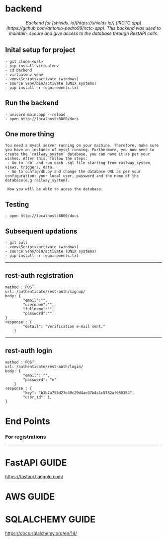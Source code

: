# backend
<h6 align="center" >
    Backend for [shields. io](https://shields.io/) [IRCTC app](https://github.com/antonio-pedro99/irctc-app). This backend was used to maintain, secure and give access to the database through RestAPI calls.
</h1>

## Inital setup for project 
    - git clone <url>
    - pip install virtualenv
    - cd backend
    - virtualenv venv
    - venv\Scripts\activate (windows)
    - source venv/bin/activate (UNIX systems)
    - pip install -r requirements.txt

## Run the backend
    - uvicorn main:app --reload
    - open http://localhost:8000/docs
## One more thing
    You need a mysql server running on your machine. Therefore, make sure you have an instance of mysql running. Furthermore, you now need to create the `railway_system` database, you can name it as per your wishes. After this, follow the steps:
     - Go to `db` and run each .sql file starting from railway_system, views, triggers, data. 
     - Go to config/db.py and change the database URL as per your configuration: your local user, password and the name of the database(e.g railway_system).
     
     Now you will be able to acess the database.
## Testing
    - open http://localhost:8000/docs
    
## Subsequent updations
    - git pull
    - venv\Scripts\activate (windows)
    - source venv/bin/activate (UNIX systems)
    - pip install -r requirements.txt

___
## rest-auth registration 
    method : POST
    url: /authenticate/rest-auth/signup/
    body: {
            "email":"",
            "username":"",
            "fullname":"",
            "password":"",
    }
    response : {
            "detail": "Verification e-mail sent."
        }
___
## rest-auth login 
    method : POST
    url: /authenticate/rest-auth/login/
    body: {
            "email": "",
            "password": "m"
        }
    response : {
            "key": "b3b7a756d27e49c29d4ae37b4c1c5782af085354",
            "user_id": 1,
    }


# End Points

### For registrations

___



# FastAPI GUIDE
https://fastapi.tiangolo.com/
# AWS GUIDE

# SQLALCHEMY GUIDE

https://docs.sqlalchemy.org/en/14/
